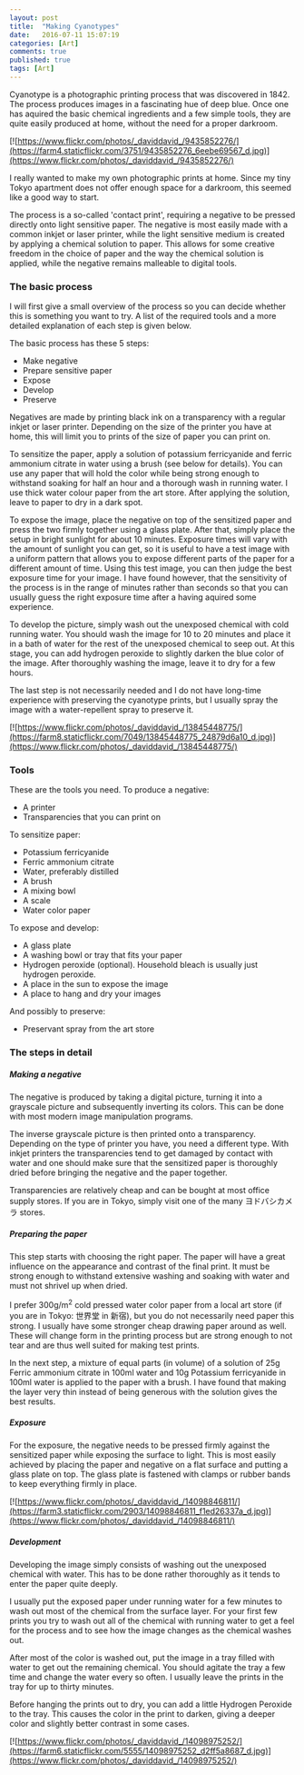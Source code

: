 ```yaml
---
layout: post
title:  "Making Cyanotypes"
date:   2016-07-11 15:07:19
categories: [Art]
comments: true
published: true
tags: [Art]
---
```


Cyanotype is a photographic printing process that was discovered in 1842.
The process produces images in a fascinating hue of deep blue. Once one has
aquired the basic chemical ingredients and a few simple tools, they are quite
easily produced at home, without the need for a proper darkroom.

<!--more-->

[![https://www.flickr.com/photos/_daviddavid_/9435852276/](https://farm4.staticflickr.com/3751/9435852276_6eebe69567_d.jpg)](https://www.flickr.com/photos/_daviddavid_/9435852276/)

I really wanted to make my own photographic prints at home. Since my tiny
Tokyo apartment does not offer enough space for a darkroom, this seemed like a good way
to start.

The process is a so-called 'contact print', requiring a negative to be pressed directly
onto light sensitive paper. The negative is most easily made with a
common inkjet or laser printer, while the light sensitive medium is created by applying
a chemical solution to paper. This allows for some creative freedom in the choice of paper
and the way the chemical solution is applied, while the negative remains malleable to
digital tools.

### The basic process

I will first give a small overview of the process so you can decide whether this is something you
want to try. A list of the required tools and a more detailed explanation of each step is given below.

The basic process has these 5 steps:

* Make negative
* Prepare sensitive paper
* Expose
* Develop
* Preserve

Negatives are made by printing black ink on a transparency with a regular inkjet or
laser printer. Depending on the size of the printer you have at home, this will limit you
to prints of the size of paper you can print on.

To sensitize the paper, apply a solution of potassium ferricyanide and ferric ammonium citrate in water using a brush (see below for details). You can
use any paper that will hold the color while being strong enough to withstand soaking for half an hour and
a thorough wash in running water. I use thick water colour paper from the art store. After applying the solution,
leave to paper to dry in a dark spot.

To expose the image, place the negative on top of the sensitized paper and press the two
firmly together using a glass plate. After that, simply place the setup in bright sunlight
for about 10 minutes. Exposure times will vary with the amount of sunlight you can get, so it
is useful to have a test image with a uniform pattern that allows you to expose different parts of the paper
for a different amount of time. Using this test image, you can then judge the best exposure time for your
image. I have found however, that the sensitivity of the process is in the range of minutes rather
than seconds so that you can usually guess the right exposure time after a having
aquired some experience.

To develop the picture, simply wash out the unexposed chemical with cold running water. You should
wash the image for 10 to 20 minutes and place it in a bath of water for the rest of the
unexposed chemical to seep out. At this stage, you can add hydrogen peroxide to slightly darken the blue
color of the image. After thoroughly washing the image, leave it to dry for a few
hours.

The last step is not necessarily needed and I do not have long-time experience with preserving the
cyanotype prints, but I usually spray the image with a water-repellent spray to preserve it.

[![https://www.flickr.com/photos/_daviddavid_/13845448775/](https://farm8.staticflickr.com/7049/13845448775_24879d6a10_d.jpg)](https://www.flickr.com/photos/_daviddavid_/13845448775/)

### Tools

These are the tools you need. To produce a negative:

* A printer
* Transparencies that you can print on                    

To sensitize paper:

* Potassium ferricyanide
* Ferric ammonium citrate
* Water, preferably distilled
* A brush
* A mixing bowl
* A scale
* Water color paper

To expose and develop:

* A glass plate
* A washing bowl or tray that fits your paper
* Hydrogen peroxide (optional). Household bleach is usually just hydrogen peroxide.
* A place in the sun to expose the image
* A place to hang and dry your images

And possibly to preserve:

* Preservant spray from the art store

### The steps in detail

##### Making a negative

The negative is produced by taking a digital picture, turning it into
a grayscale picture and subsequently inverting its colors. This can be done with
most modern image manipulation programs.

The inverse grayscale picture is then printed onto a transparency. Depending on the type of
printer you have, you need a different type. With inkjet printers the transparencies tend to get
damaged by contact with water and one should make sure that the sensitized paper is thoroughly dried
before bringing the negative and the paper together.

Transparencies are relatively cheap and can be bought at most office supply stores. If you are in
Tokyo, simply visit one of the many ヨドバシカメラ stores.

##### Preparing the paper

This step starts with choosing the right paper. The paper will have a great influence
on the appearance and contrast of the final print. It must be strong enough to
withstand extensive washing and soaking with water and must not shrivel up when dried.

I prefer 300g/m<sup>2</sup> cold pressed water color paper from a local art store (if you are in Tokyo: 世界堂 in 新宿), but you do not necessarily need paper this strong.
I usually have some stronger cheap drawing paper around as well. These will change form in the printing process
but are strong enough to not tear and are thus well suited for making test prints.

In the next step, a mixture of equal parts (in volume) of a solution of 25g Ferric ammonium citrate in 100ml water and 10g Potassium ferricyanide in 100ml water is applied to the paper with a brush.
I have found that making the layer very thin instead of being generous with the solution gives the best results.

##### Exposure

For the exposure, the negative needs to be pressed firmly against the sensitized paper
while exposing the surface to light. This is most easily achieved by placing the paper and negative on a flat
surface and putting a glass plate on top. The glass plate is fastened with clamps or rubber bands to keep
everything firmly in place.

[![https://www.flickr.com/photos/_daviddavid_/14098846811/](https://farm3.staticflickr.com/2903/14098846811_f1ed26337a_d.jpg)](https://www.flickr.com/photos/_daviddavid_/14098846811/)

##### Development

Developing the image simply consists of washing out the unexposed chemical with water.
This has to be done rather thoroughly as it tends to enter the paper quite deeply.

I usually put the exposed paper under running water for a few minutes to wash out most
of the chemical from the surface layer. For your first few prints you try to wash out all of the
chemical with running water to get a feel for the process and to see how the image changes
as the chemical washes out.

After most of the color is washed out, put the image in a tray filled with water to get out
the remaining chemical. You should agitate the tray a few time and change the water every so often.
I usually leave the prints in the tray for up to thirty minutes.

Before hanging the prints out to dry, you can add a little Hydrogen Peroxide to the tray.
This causes the color in the print to darken, giving a deeper color and slightly better contrast
in some cases.

[![https://www.flickr.com/photos/_daviddavid_/14098975252/](https://farm6.staticflickr.com/5555/14098975252_d2ff5a8687_d.jpg)](https://www.flickr.com/photos/_daviddavid_/14098975252/)
